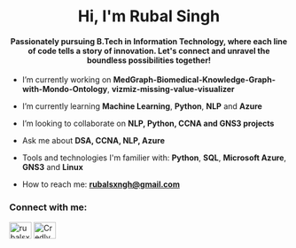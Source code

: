 <h1 align="center">Hi, I'm Rubal Singh</h1>
<h4 align="center">Passionately pursuing B.Tech in Information Technology, where each line of code tells a story of innovation. Let's connect and unravel the boundless possibilities together!</h4>

- I’m currently working on **MedGraph-Biomedical-Knowledge-Graph-with-Mondo-Ontology**, **vizmiz-missing-value-visualizer**

- I’m currently learning **Machine Learning**, **Python**, **NLP** and **Azure**

- I’m looking to collaborate on **NLP, Python, CCNA and GNS3 projects**

- Ask me about **DSA, CCNA, NLP, Azure**

- Tools and technologies I'm familier with: **Python**, **SQL**, **Microsoft Azure**, **GNS3** and **Linux**

- How to reach me: **rubalsxngh@gmail.com**

<h3 align="left">Connect with me:</h3>
<p align="left">
<a href="https://linkedin.com/in/rubalsxngh" target="_blank"><img align="center" src="https://i.imgur.com/rwYRqn6.png" alt="rubalsxngh" height="30" width="40" /></a>
<a href="https://www.credly.com/users/rubal-singh.ee1d4b69" target="_blank"><img align="center" src="https://info.credly.com/hubfs/Credly_images_2022/Logo.svg" alt="Credly" height="30" width="40" /></a>
</p>
